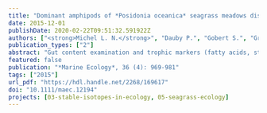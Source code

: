 ```yaml
---
title: "Dominant amphipods of *Posidonia oceanica* seagrass meadows display considerable trophic diversity"
date: 2015-12-01
publishDate: 2020-02-22T09:51:32.591922Z
authors: ["<strong>Michel L. N.</strong>", "Dauby P.", "Gobert S.", "Graeve M.", "Nyssen F.", "Thelen N.", "Lepoint G"]
publication_types: ["2"]
abstract: "Gut content examination and trophic markers (fatty acids, stable isotopes of C and N) were combined to delineate the diet of the dominant species of amphipods from Mediterranean *Posidonia oceanica* seagrass meadows and to highlight trophic diversity among this community. Our results indicate that, although all dominant species heavily relied on macroalgal epiphytes, considerable interspecific dietary differences existed. Carbon stable isotope ratios notably showed that some of the amphipod species favored grazing on epiphytes from leaves or litter fragments (*Apherusa chiereghinii*, *Aora spinicornis*, *Gammarus aequicauda*), while others such as *Dexamine spiniventris* preferred epiphytes from rhizomes. The remaining amphipods (*Caprella acanthifera*, *Ampithoe helleri* and *Gammarella fucicola*) readily consumed both groups. In addition, SIAR modeling suggested that most species had a mixed diet, and relied on several food items. Fatty acid analysis and gut contents revealed that contributions of microepiphytic diatoms and of benthic and suspended particulate organic matter to the diet of amphipods were anecdotal. None of the examined species seemed to graze on their seagrass host [low 18:2(n‐6) and 18:3(n‐3) fatty acids contents], but *Gammarus aequicauda* partly relied on seagrass leaf detritus, as demonstrated by the lesser <sup>13</sup>C‐depletion of their tissues. Overall, our findings suggest that amphipods, because of their importance in the transfer of organic matter from primary producers and detritus to higher rank consumers, are key items in *P. oceanica*‐associated food webs."
featured: false
publication: "*Marine Ecology*, 36 (4): 969-981"
tags: ["2015"]
url_pdf: "https://hdl.handle.net/2268/169617"
doi: "10.1111/maec.12194"
projects: [03-stable-isotopes-in-ecology, 05-seagrass-ecology]
---
```


